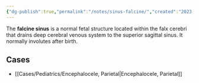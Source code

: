 ```yaml
---
{"dg-publish":true,"permalink":"/notes/sinus-falcine/","created":"2023-05-25T18:08:47.663-05:00","updated":"2023-05-25T19:22:13.606-05:00"}
---
```



The **falcine sinus** is a normal fetal structure located within the falx cerebri that drains deep cerebral venous system to the superior sagittal sinus. It normally involutes after birth.

## Cases

- [[Cases/Pediatrics/Encephalocele, Parietal\|Encephalocele, Parietal]]
